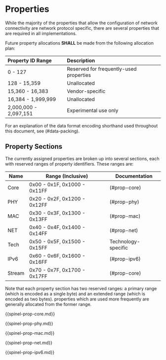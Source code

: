 # Properties

While the majority of the properties that allow the configuration
of network connectivity are network protocol specific, there are
several properties that are required in all implementations.

Future property allocations **SHALL** be made from the
following allocation plan:

Property ID Range     | Description
:---------------------|:-----------------
0 - 127               | Reserved for frequently-used properties
128 - 15,359          | Unallocated
15,360 - 16,383       | Vendor-specific
16,384 - 1,999,999    | Unallocated
2,000,000 - 2,097,151 | Experimental use only

For an explanation of the data format encoding shorthand used
throughout this document, see (#data-packing).

## Property Sections

The currently assigned properties are broken up into several
sections, each with reserved ranges of property identifiers.
These ranges are:

Name   | Range (Inclusive)            | Documentation
-------|------------------------------|--------------
Core   | 0x00 - 0x1F, 0x1000 - 0x11FF | (#prop-core)
PHY    | 0x20 - 0x2F, 0x1200 - 0x12FF | (#prop-phy)
MAC    | 0x30 - 0x3F, 0x1300 - 0x13FF | (#prop-mac)
NET    | 0x40 - 0x4F, 0x1400 - 0x14FF | (#prop-net)
Tech   | 0x50 - 0x5F, 0x1500 - 0x15FF | Technology-specific
IPv6   | 0x60 - 0x6F, 0x1600 - 0x16FF | (#prop-ipv6)
Stream | 0x70 - 0x7F, 0x1700 - 0x17FF | (#prop-core)

Note that each property section has two reserved ranges: a
primary range (which is encoded as a single byte) and
an extended range (which is encoded as two bytes). properties
which are used more frequently are generally allocated
from the former range.

{{spinel-prop-core.md}}

{{spinel-prop-phy.md}}

{{spinel-prop-mac.md}}

{{spinel-prop-net.md}}

{{spinel-prop-ipv6.md}}

